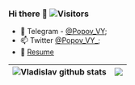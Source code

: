 ### Hi there 👋 ![Visitors](https://visitor-badge.glitch.me/badge?page_id=vladislav-popov) 

<!-- My name is Vladislav, I am IT engineer. Geek and a lover of everything related to technology. -->


- 💬 Telegram - [@Popov_VY](https://t.me/Popov_VY);
- 📫 Twitter [@Popov_VY_](https://twitter.com/Popov_VY_);
- 📝 [Resume](https://vladislav-popov.com/cv)

| <img align="center" src="https://github-readme-stats.vercel.app/api?username=vladislav-popov&show_icons=true&include_all_commits=true&theme=vue&hide_border=true" alt="Vladislav github stats" /></a> | <img align="center" src="https://github-readme-stats.vercel.app/api/top-langs/?username=vladislav-popov&layout=compact&theme=vue&hide_border=true" /></a> |
| ------------- | ------------- |
